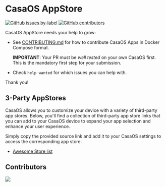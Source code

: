 # CasaOS AppStore

[![GitHub issues by-label](https://img.shields.io/github/issues/OpenIoTHub/Third-Party-CasaOS-AppStore/help%20wanted?label=help%20wanted&style=for-the-badge)](https://github.com/OpenIoTHub/Third-Party-CasaOS-AppStore/issues?q=is%3Aissue+is%3Aopen+label%3A%22help+wanted%22) [![GitHub contributors](https://img.shields.io/github/contributors/OpenIoTHub/Third-Party-CasaOS-AppStore?style=for-the-badge)](https://github.com/OpenIoTHub/Third-Party-CasaOS-AppStore/graphs/contributors)

CasaOS AppStore needs your help to grow:

- See [CONTRIBUTING.md](CONTRIBUTING.md) for how to contribute CasaOS Apps in Docker Compose format.

  **IMPORTANT**: Your PR must be *well tested* on your own CasaOS first. This is the mandatory first step for your submission.

- Check `help wanted` for which issues you can help with.

Thank you!

## 3-Party AppStores

CasaOS allows you to customize your device with a variety of third-party app stores. Below, you'll find a collection of third-party app store links that you can add to your CasaOS device to expand your app selection and enhance your user experience. 

Simply copy the provided source link and add it to your CasaOS settings to access the corresponding app store.

- [Awesome Store list](https://awesome.casaos.io/content/3rd-party-app-stores/list.html)

## Contributors

<a href="https://github.com/OpenIoTHub/Third-Party-CasaOS-AppStore/graphs/contributors">
  <img src="https://contrib.rocks/image?repo=OpenIoTHub/Third-Party-CasaOS-AppStore" />
</a>

<!-- ALL-CONTRIBUTORS-LIST:START - Do not remove or modify this section -->
<!-- prettier-ignore-start -->
<!-- markdownlint-disable -->

<!-- markdownlint-restore -->
<!-- prettier-ignore-end -->

<!-- ALL-CONTRIBUTORS-LIST:END -->
